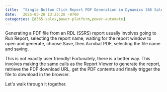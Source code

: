 ```yaml
---
title:  "Single Button Click Report PDF Generation in Dynamics 365 Sales"
date:   2025-03-28 13:25:28 -0700
categories: [d365-sales,power-platform,power-automate]
---
```

Generating a PDF file from an RDL (SSRS) report usually involves going to Run Report, selecting the report name, waiting for the report window to open and generate, choose Save, then Acrobat PDF, selecting the file name and saving. 

This is not exactly user friendly! Fortunately, there is a better way. This involves making the same calls as the Report Viewer to generate the report, retrieve the PDF download URL, get the PDF contents and finally trigger the file to download in the browser. 

Let's walk through it together.
